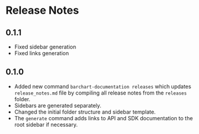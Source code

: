 # Release Notes

## 0.1.1
* Fixed sidebar generation
* Fixed links generation

## 0.1.0
* Added new command `barchart-documentation releases` which updates `release_notes.md` file by compiling all release notes from the `releases` folder.
* Sidebars are generated separately.
* Changed the initial folder structure and sidebar template.
* The `generate` command adds links to API and SDK documentation to the root sidebar if necessary.
